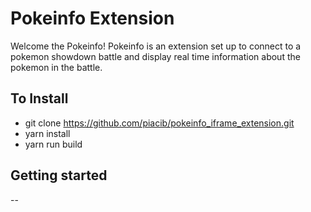 # Pokeinfo Extension

Welcome the Pokeinfo! Pokeinfo is an extension set up to connect to a pokemon showdown battle and display real time information about the pokemon in the battle.

## To Install

- git clone https://github.com/piacib/pokeinfo_iframe_extension.git
- yarn install
- yarn run build

## Getting started

--
